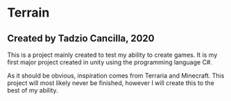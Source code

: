 # Terrain
## Created by Tadzio Cancilla, 2020

This is a project mainly created to test my ability to create games.
It is my first major project created in unity using the programming language C#.

As it should be obvious, inspiration comes from Terraria and Minecraft. This project will most likely never be finished, however I will create this to the best of my ability.
